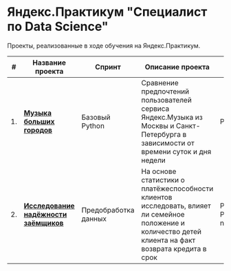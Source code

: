 # Яндекс.Практикум "Специалист по Data Science"

Проекты, реализованные в ходе обучения на Яндекс.Практикум.

| #    | Название проекта  |   Спринт            | Описание проекта  | Стек |
| ---- | ------------------| ------------------- | ----------------- | ---- |
| 1.   | [<b>Музыка больших городов</b>](https://github.com/Mc1air/Y.Projects/tree/main/1.%20Yandex_Music) | Базовый Python |Сравнение предпочтений пользователей сервиса Яндекс.Музыка из Москвы и Санкт-Петербурга в зависимости от времени суток и дня недели | Pandas |
| 2.   | [<b>Исследование надёжности заёмщиков</b>](https://github.com/Mc1air/Y.Projects/tree/main/2.%20Reliability_of_borrowers) | Предобработка данных | На основе статистики о платёжеспособности клиентов исследовать, влияет ли семейное положение и количество детей клиента на факт возврата кредита в срок | Pandas, Pymystem3, ntlk |
